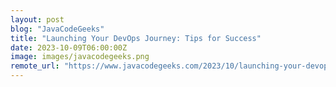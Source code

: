 ```yaml
---
layout: post
blog: "JavaCodeGeeks"
title: "Launching Your DevOps Journey: Tips for Success"
date: 2023-10-09T06:00:00Z
image: images/javacodegeeks.png
remote_url: "https://www.javacodegeeks.com/2023/10/launching-your-devops-journey-tips-for-success.html"
---
```

